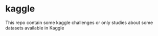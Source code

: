 # kaggle
This repo contain some kaggle challenges or only studies about some datasets available in Kaggle
